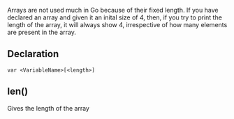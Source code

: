 Arrays are not used much in Go because of their fixed length. If you have declared an array and given it an inital size of 4, then, if you try to print the length of the array, it will always show 4, irrespective of how many elements are present in the array.

## Declaration
```
var <VariableName>[<length>]
```

## len()
Gives the length of the array